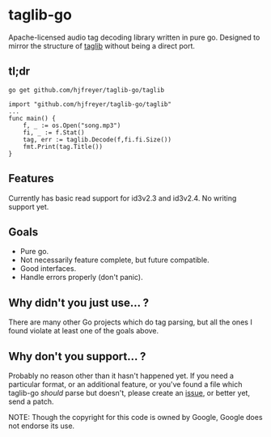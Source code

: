 taglib-go
=========

Apache-licensed audio tag decoding library written in pure
go. Designed to mirror the structure of
[taglib](http://taglib.github.io/) without being a direct port.

## tl;dr
```
go get github.com/hjfreyer/taglib-go/taglib
```
```
import "github.com/hjfreyer/taglib-go/taglib"
...
func main() {
    f, _ := os.Open("song.mp3")
    fi, _ := f.Stat()
    tag, err := taglib.Decode(f,fi.fi.Size())
    fmt.Print(tag.Title())
}
```
## Features
Currently has basic read support for id3v2.3 and id3v2.4. No writing
support yet.

## Goals
* Pure go.
* Not necessarily feature complete, but future compatible.
* Good interfaces.
* Handle errors properly (don't panic).

## Why didn't you just use… ?
There are many other Go projects which do tag parsing, but all the
ones I found violate at least one of the goals above.

## Why don't you support… ?
Probably no reason other than it hasn't happened yet. If you need a
particular format, or an additional feature, or you've found a file
which taglib-go *should* parse but doesn't, please create an
[issue](https://github.com/hjfreyer/taglib-go/issues), or better yet,
send a patch.

NOTE: Though the copyright for this code is owned by Google, Google
does not endorse its use.
